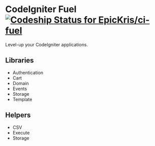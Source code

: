 # CodeIgniter Fuel [![Codeship Status for EpicKris/ci-fuel](https://codeship.com/projects/2ef7a240-759b-0133-cc5f-1e4476f09bd8/status)](https://codeship.com/projects/117949)
Level-up your CodeIgniter applications.

## Libraries
* Authentication
* Cart
* Domain
* Events
* Storage
* Template

## Helpers
* CSV
* Execute
* Storage